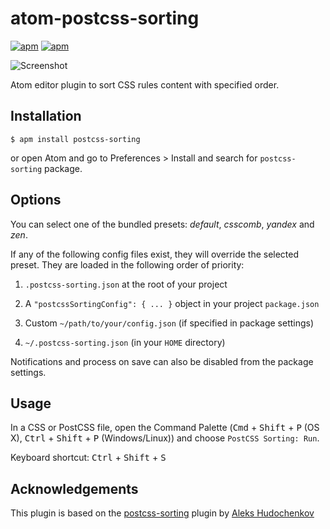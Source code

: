 # atom-postcss-sorting
[![apm](https://img.shields.io/apm/v/postcss-sorting.svg)]()
[![apm](https://img.shields.io/apm/dm/postcss-sorting.svg)](https://atom.io/packages/postcss-sorting)

![Screenshot](https://lysyi3m-pluto.s3.amazonaws.com/dropshare/Screen-Recording-2016-03-31-02-15-19.gif)

Atom editor plugin to sort CSS rules content with specified order.

## Installation

```
$ apm install postcss-sorting
```
or open Atom and go to Preferences > Install and search for `postcss-sorting` package.

## Options

You can select one of the bundled presets: _default_, _csscomb_, _yandex_ and _zen_.

If any of the following config files exist, they will override the selected preset. They are loaded in the following order of priority:

1. `.postcss-sorting.json` at the root of your project

2. A `"postcssSortingConfig": { ... }` object in your project `package.json`

3. Custom `~/path/to/your/config.json` (if specified in package settings)

4. `~/.postcss-sorting.json` (in your `HOME` directory)

Notifications and process on save can also be disabled from the package settings.

## Usage

In a CSS or PostCSS file, open the Command Palette (<kbd>Cmd</kbd> + <kbd>Shift</kbd> + <kbd>P</kbd> (OS X), <kbd>Ctrl</kbd> + <kbd>Shift</kbd> + <kbd>P</kbd> (Windows/Linux)) and choose `PostCSS Sorting: Run`.

Keyboard shortcut: <kbd>Ctrl</kbd> + <kbd>Shift</kbd> + <kbd>S</kbd>

## Acknowledgements

This plugin is based on the [postcss-sorting](https://github.com/hudochenkov/postcss-sorting) plugin by [Aleks Hudochenkov](https://github.com/hudochenkov)
